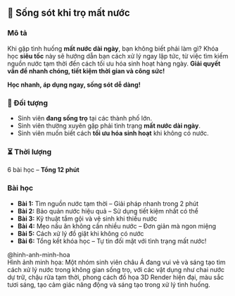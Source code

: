 ## 📌 Sống sót khi trọ mất nước

### Mô tả  
Khi gặp tình huống **mất nước dài ngày**, bạn không biết phải làm gì? Khóa học **siêu tốc** này sẽ hướng dẫn bạn cách xử lý ngay lập tức, từ việc tìm kiếm nguồn nước tạm thời đến cách tối ưu hóa sinh hoạt hàng ngày. **Giải quyết vấn đề nhanh chóng, tiết kiệm thời gian và công sức!**

**Học nhanh, áp dụng ngay, sống sót dễ dàng!**

### 🎯 Đối tượng  
- Sinh viên **đang sống trọ** tại các thành phố lớn.  
- Sinh viên thường xuyên gặp phải tình trạng **mất nước dài ngày**.  
- Sinh viên muốn biết cách **tối ưu hóa sinh hoạt** khi không có nước.  

### ⏳ Thời lượng  
6 bài học – **Tổng 12 phút**

### Bài học  
- **Bài 1:** Tìm nguồn nước tạm thời – Giải pháp nhanh trong 2 phút  
- **Bài 2:** Bảo quản nước hiệu quả – Sử dụng tiết kiệm nhất có thể  
- **Bài 3:** Kỹ thuật tắm gội và vệ sinh khi thiếu nước  
- **Bài 4:** Mẹo nấu ăn không cần nhiều nước – Đơn giản mà ngon miệng  
- **Bài 5:** Cách xử lý đồ giặt khi không có nước  
- **Bài 6:** Tổng kết khóa học – Tự tin đối mặt với tình trạng mất nước!

@hinh-anh-minh-hoa  
Hình ảnh minh họa: Một nhóm sinh viên châu Á đang vui vẻ và sáng tạo tìm cách xử lý nước trong không gian sống trọ, với các vật dụng như chai nước dự trữ, chậu rửa tạm thời, phong cách đồ họa 3D Render hiện đại, màu sắc tươi sáng, tạo cảm giác năng động và sáng tạo trong xử lý tình huống.